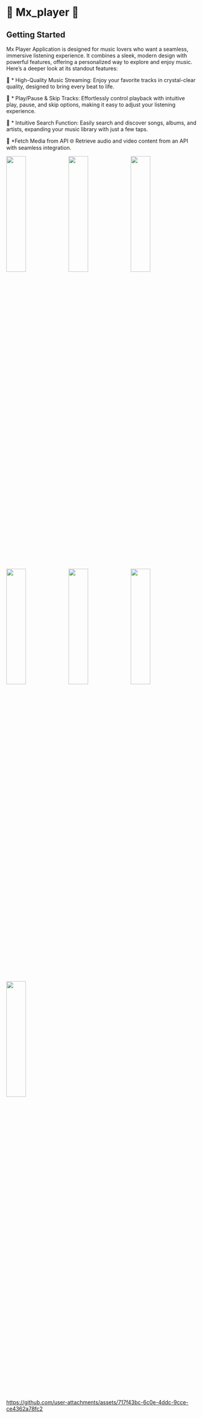 # 🎵 Mx_player 🎵



## Getting Started


Mx Player Application is designed for music lovers who want a seamless, immersive listening experience. It combines a sleek, modern design with powerful features, offering a personalized way to explore and enjoy music. Here’s a deeper look at its standout features:

🎵 * High-Quality Music Streaming: Enjoy your favorite tracks in crystal-clear quality, designed to bring every beat to life.

🎵 * Play/Pause & Skip Tracks: Effortlessly control playback with intuitive play, pause, and skip options, making it easy to adjust your listening experience.

🎵 * Intuitive Search Function: Easily search and discover songs, albums, and artists, expanding your music library with just a few taps.

🎵 *Fetch Media from API 🌐
Retrieve audio and video content from an API with seamless integration.

  <img src=" https://github.com/user-attachments/assets/c225b094-1150-4ac5-bb4f-092e5dca32bb" height=28% width=32%>
  <img src="https://github.com/user-attachments/assets/ddc32e92-d6cb-4d11-8b79-a8e3b6c29c93" height=28% width=32%>
  <img src="https://github.com/user-attachments/assets/6ad41827-edbb-4327-9e8e-b0fc15eee255" height=28% width=32%>
  <img src="https://github.com/user-attachments/assets/62e5590f-24a4-4407-944d-d5aecdfe199a" height=28% width=32%>
  <img src="https://github.com/user-attachments/assets/db96c388-e97e-4367-97df-0fc64aa19348" height=28% width=32%>
  <img src="https://github.com/user-attachments/assets/b0eb010b-7357-4ad1-a1da-d9804d2935dd" height=28% width=32%>
   <img src="https://github.com/user-attachments/assets/ccffa002-1396-4de8-8e7c-3be9569f7f5a" height=28% width=32%>


https://github.com/user-attachments/assets/717f43bc-6c0e-4ddc-9cce-ce4362a78fc2



